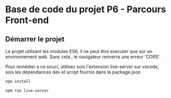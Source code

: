 # Base de code du projet P6 - Parcours Front-end

## Démarrer le projet

Le projet utilisant les modules ES6, il ne peut être executer que sur un environnement web. Sans cela , le navigateur renverra une erreur 'CORS'.

Pour remédier a ce souci, utilisez sois l'extension live-server sur vscode, sois les dépendances dev et script fournis dans le package.json

```bash
npm install
```

```bash
npm run live-server
```
